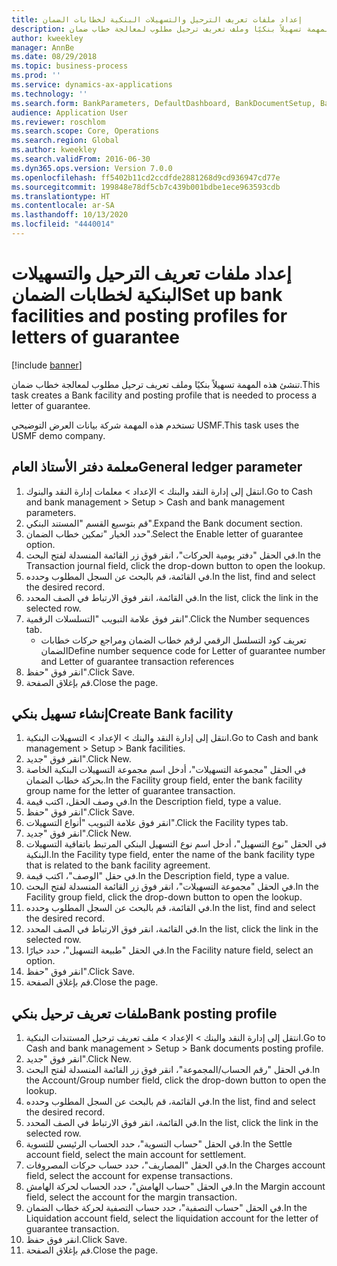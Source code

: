 ```yaml
---
title: إعداد ملفات تعريف الترحيل والتسهيلات البنكية لخطابات الضمان
description: تنشئ هذه المهمة تسهيلاً بنكيًا وملف تعريف ترحيل مطلوب لمعالجة خطاب ضمان.
author: kweekley
manager: AnnBe
ms.date: 08/29/2018
ms.topic: business-process
ms.prod: ''
ms.service: dynamics-ax-applications
ms.technology: ''
ms.search.form: BankParameters, DefaultDashboard, BankDocumentSetup, BankDocumentPosting
audience: Application User
ms.reviewer: roschlom
ms.search.scope: Core, Operations
ms.search.region: Global
ms.author: kweekley
ms.search.validFrom: 2016-06-30
ms.dyn365.ops.version: Version 7.0.0
ms.openlocfilehash: ff5402b11cd2ccdfde2881268d9cd936947cd77e
ms.sourcegitcommit: 199848e78df5cb7c439b001bdbe1ece963593cdb
ms.translationtype: HT
ms.contentlocale: ar-SA
ms.lasthandoff: 10/13/2020
ms.locfileid: "4440014"
---
```

# <a name="set-up-bank-facilities-and-posting-profiles-for-letters-of-guarantee"></a><span data-ttu-id="a5aee-103">إعداد ملفات تعريف الترحيل والتسهيلات البنكية لخطابات الضمان</span><span class="sxs-lookup"><span data-stu-id="a5aee-103">Set up bank facilities and posting profiles for letters of guarantee</span></span>

[!include [banner](../../includes/banner.md)]

<span data-ttu-id="a5aee-104">تنشئ هذه المهمة تسهيلاً بنكيًا وملف تعريف ترحيل مطلوب لمعالجة خطاب ضمان.</span><span class="sxs-lookup"><span data-stu-id="a5aee-104">This task creates a Bank facility and posting profile that is needed to process a letter of guarantee.</span></span>



<span data-ttu-id="a5aee-105">تستخدم هذه المهمة شركة بيانات العرض التوضيحي USMF.</span><span class="sxs-lookup"><span data-stu-id="a5aee-105">This task uses the USMF demo company.</span></span> 




## <a name="general-ledger-parameter"></a><span data-ttu-id="a5aee-106">معلمة دفتر الأستاذ العام</span><span class="sxs-lookup"><span data-stu-id="a5aee-106">General ledger parameter</span></span>
1. <span data-ttu-id="a5aee-107">انتقل إلى إدارة النقد والبنك > الإعداد > معلمات إدارة النقد والبنوك.</span><span class="sxs-lookup"><span data-stu-id="a5aee-107">Go to Cash and bank management > Setup > Cash and bank management parameters.</span></span>
2. <span data-ttu-id="a5aee-108">قم بتوسيع القسم "المستند البنكي".</span><span class="sxs-lookup"><span data-stu-id="a5aee-108">Expand the Bank document section.</span></span>
3. <span data-ttu-id="a5aee-109">حدد الخيار "تمكين خطاب الضمان".</span><span class="sxs-lookup"><span data-stu-id="a5aee-109">Select the Enable letter of guarantee option.</span></span>
4. <span data-ttu-id="a5aee-110">في الحقل "دفتر يومية الحركات"، انقر فوق زر القائمة المنسدلة لفتح البحث.</span><span class="sxs-lookup"><span data-stu-id="a5aee-110">In the Transaction journal field, click the drop-down button to open the lookup.</span></span>
5. <span data-ttu-id="a5aee-111">في القائمة، قم بالبحث عن السجل المطلوب وحدده.</span><span class="sxs-lookup"><span data-stu-id="a5aee-111">In the list, find and select the desired record.</span></span>
6. <span data-ttu-id="a5aee-112">في القائمة، انقر فوق الارتباط في الصف المحدد.</span><span class="sxs-lookup"><span data-stu-id="a5aee-112">In the list, click the link in the selected row.</span></span>
7. <span data-ttu-id="a5aee-113">انقر فوق علامة التبويب "التسلسلات الرقمية".</span><span class="sxs-lookup"><span data-stu-id="a5aee-113">Click the Number sequences tab.</span></span>
    * <span data-ttu-id="a5aee-114">تعريف كود التسلسل الرقمي لرقم خطاب الضمان ومراجع حركات خطابات الضمان</span><span class="sxs-lookup"><span data-stu-id="a5aee-114">Define number sequence code for Letter of guarantee number and Letter of guarantee transaction references</span></span>  
8. <span data-ttu-id="a5aee-115">انقر فوق "حفظ".</span><span class="sxs-lookup"><span data-stu-id="a5aee-115">Click Save.</span></span>
9. <span data-ttu-id="a5aee-116">قم بإغلاق الصفحة.</span><span class="sxs-lookup"><span data-stu-id="a5aee-116">Close the page.</span></span>

## <a name="create-bank-facility"></a><span data-ttu-id="a5aee-117">إنشاء تسهيل بنكي</span><span class="sxs-lookup"><span data-stu-id="a5aee-117">Create Bank facility</span></span>
1. <span data-ttu-id="a5aee-118">انتقل إلى إدارة النقد والبنك > الإعداد > التسهيلات البنكية.</span><span class="sxs-lookup"><span data-stu-id="a5aee-118">Go to Cash and bank management > Setup > Bank facilities.</span></span>
2. <span data-ttu-id="a5aee-119">انقر فوق "جديد".</span><span class="sxs-lookup"><span data-stu-id="a5aee-119">Click New.</span></span>
3. <span data-ttu-id="a5aee-120">في الحقل "مجموعة التسهيلات"، أدخل اسم مجموعة التسهيلات البنكية الخاصة بحركة خطاب الضمان.</span><span class="sxs-lookup"><span data-stu-id="a5aee-120">In the Facility group field, enter the bank facility group name for the letter of guarantee transaction.</span></span>
4. <span data-ttu-id="a5aee-121">في وصف الحقل، اكتب قيمة.</span><span class="sxs-lookup"><span data-stu-id="a5aee-121">In the Description field, type a value.</span></span>
5. <span data-ttu-id="a5aee-122">انقر فوق "حفظ".</span><span class="sxs-lookup"><span data-stu-id="a5aee-122">Click Save.</span></span>
6. <span data-ttu-id="a5aee-123">انقر فوق علامة التبويب "أنواع التسهيلات".</span><span class="sxs-lookup"><span data-stu-id="a5aee-123">Click the Facility types tab.</span></span>
7. <span data-ttu-id="a5aee-124">انقر فوق "جديد".</span><span class="sxs-lookup"><span data-stu-id="a5aee-124">Click New.</span></span>
8. <span data-ttu-id="a5aee-125">في الحقل "نوع التسهيل"، أدخل اسم نوع التسهيل البنكي المرتبط باتفاقية التسهيلات البنكية.</span><span class="sxs-lookup"><span data-stu-id="a5aee-125">In the Facility type field, enter the name of the bank facility type that is related to the bank facility agreement.</span></span>
9. <span data-ttu-id="a5aee-126">في حقل "الوصف"، اكتب قيمة.</span><span class="sxs-lookup"><span data-stu-id="a5aee-126">In the Description field, type a value.</span></span>
10. <span data-ttu-id="a5aee-127">في الحقل "مجموعة التسهيلات"، انقر فوق زر القائمة المنسدلة لفتح البحث.</span><span class="sxs-lookup"><span data-stu-id="a5aee-127">In the Facility group field, click the drop-down button to open the lookup.</span></span>
11. <span data-ttu-id="a5aee-128">في القائمة، قم بالبحث عن السجل المطلوب وحدده.</span><span class="sxs-lookup"><span data-stu-id="a5aee-128">In the list, find and select the desired record.</span></span>
12. <span data-ttu-id="a5aee-129">في القائمة، انقر فوق الارتباط في الصف المحدد.</span><span class="sxs-lookup"><span data-stu-id="a5aee-129">In the list, click the link in the selected row.</span></span>
13. <span data-ttu-id="a5aee-130">في الحقل "طبيعة التسهيل"، حدد خيارًا.</span><span class="sxs-lookup"><span data-stu-id="a5aee-130">In the Facility nature field, select an option.</span></span>
14. <span data-ttu-id="a5aee-131">انقر فوق "حفظ".</span><span class="sxs-lookup"><span data-stu-id="a5aee-131">Click Save.</span></span>
15. <span data-ttu-id="a5aee-132">قم بإغلاق الصفحة.</span><span class="sxs-lookup"><span data-stu-id="a5aee-132">Close the page.</span></span>

## <a name="bank-posting-profile"></a><span data-ttu-id="a5aee-133">ملفات تعريف ترحيل بنكي</span><span class="sxs-lookup"><span data-stu-id="a5aee-133">Bank posting profile</span></span>
1. <span data-ttu-id="a5aee-134">انتقل إلى إدارة النقد والبنك > الإعداد > ملف تعريف ترحيل المستندات البنكية.</span><span class="sxs-lookup"><span data-stu-id="a5aee-134">Go to Cash and bank management > Setup > Bank documents posting profile.</span></span>
2. <span data-ttu-id="a5aee-135">انقر فوق "جديد".</span><span class="sxs-lookup"><span data-stu-id="a5aee-135">Click New.</span></span>
3. <span data-ttu-id="a5aee-136">في الحقل "رقم الحساب/المجموعة"، انقر فوق زر القائمة المنسدلة لفتح البحث.</span><span class="sxs-lookup"><span data-stu-id="a5aee-136">In the Account/Group number field, click the drop-down button to open the lookup.</span></span>
4. <span data-ttu-id="a5aee-137">في القائمة، قم بالبحث عن السجل المطلوب وحدده.</span><span class="sxs-lookup"><span data-stu-id="a5aee-137">In the list, find and select the desired record.</span></span>
5. <span data-ttu-id="a5aee-138">في القائمة، انقر فوق الارتباط في الصف المحدد.</span><span class="sxs-lookup"><span data-stu-id="a5aee-138">In the list, click the link in the selected row.</span></span>
6. <span data-ttu-id="a5aee-139">في الحقل "حساب التسوية"، حدد الحساب الرئيسي للتسوية.</span><span class="sxs-lookup"><span data-stu-id="a5aee-139">In the Settle account field, select the main account for settlement.</span></span>
7. <span data-ttu-id="a5aee-140">في الحقل "المصاريف"، حدد حساب حركات المصروفات.</span><span class="sxs-lookup"><span data-stu-id="a5aee-140">In the Charges account field, select the account for expense transactions.</span></span>
8. <span data-ttu-id="a5aee-141">في الحقل "حساب الهامش"، حدد الحساب لحركة الهامش.</span><span class="sxs-lookup"><span data-stu-id="a5aee-141">In the Margin account field, select the account for the margin transaction.</span></span>
9. <span data-ttu-id="a5aee-142">في الحقل "حساب التصفية"، حدد حساب التصفية لحركة خطاب الضمان.</span><span class="sxs-lookup"><span data-stu-id="a5aee-142">In the Liquidation account field, select the liquidation account for the letter of guarantee transaction.</span></span> 
10. <span data-ttu-id="a5aee-143">انقر فوق حفظ.</span><span class="sxs-lookup"><span data-stu-id="a5aee-143">Click Save.</span></span>
11. <span data-ttu-id="a5aee-144">قم بإغلاق الصفحة.</span><span class="sxs-lookup"><span data-stu-id="a5aee-144">Close the page.</span></span>

